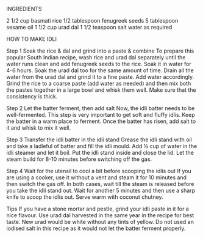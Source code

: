 INGREDIENTS

2 1/2 cup basmati rice
1/2 tablespoon fenugreek seeds
5 tablespoon sesame oil
1 1/2 cup urad dal
1 1/2 teaspoon salt
water as required


HOW TO MAKE IDLI


Step 1 Soak the rice & dal and grind into a paste & combine
To prepare this popular South Indian recipe, wash rice and urad dal separately until the water runs clean and add fenugreek seeds to the rice. Soak it in water for 4-6 hours. Soak the urad dal too for the same amount of time. Drain all the water from the urad dal and grind it to a fine paste. Add water accordingly. Grind the rice to a coarse paste (add water as needed) and then mix both the pastes together in a large bowl and whisk them well. Make sure that the consistency is thick.

Step 2 Let the batter ferment, then add salt
Now, the idli batter needs to be well-fermented. This step is very important to get soft and fluffy idlis. Keep the batter in a warm place to ferment. Once the batter has risen, add salt to it and whisk to mix it well.

Step 3 Transfer the idli batter in the idli stand
Grease the idli stand with oil and take a ladleful of batter and fill the idli mould. Add ½ cup of water in the idli steamer and let it boil. Put the idli stand inside and close the lid. Let the steam build for 8-10 minutes before switching off the gas.

Step 4 Wait for the utensil to cool a bit before scooping the idlis out
If you are using a cooker, use it without a vent and steam it for 10 minutes and then switch the gas off. In both cases, wait till the steam is released before you take the idli stand out. Wait for another 5 minutes and then use a sharp knife to scoop the idlis out. Serve warm with coconut chutney.

Tips
If you have a stone mortar and pestle, grind your idli paste in it for a nice flavour.
Use urad dal harvested in the same year in the recipe for best taste. New urad would be white without any tints of yellow.
Do not used an iodised salt in this recipe as it would not let the batter ferment properly.

